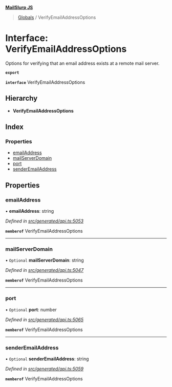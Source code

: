 **[MailSlurp JS](../README.md)**

> [Globals](../README.md) / VerifyEmailAddressOptions

# Interface: VerifyEmailAddressOptions

Options for verifying that an email address exists at a remote mail server.

**`export`** 

**`interface`** VerifyEmailAddressOptions

## Hierarchy

* **VerifyEmailAddressOptions**

## Index

### Properties

* [emailAddress](verifyemailaddressoptions.md#emailaddress)
* [mailServerDomain](verifyemailaddressoptions.md#mailserverdomain)
* [port](verifyemailaddressoptions.md#port)
* [senderEmailAddress](verifyemailaddressoptions.md#senderemailaddress)

## Properties

### emailAddress

•  **emailAddress**: string

*Defined in [src/generated/api.ts:5053](https://github.com/mailslurp/mailslurp-client/blob/67ec74c/src/generated/api.ts#L5053)*

**`memberof`** VerifyEmailAddressOptions

___

### mailServerDomain

• `Optional` **mailServerDomain**: string

*Defined in [src/generated/api.ts:5047](https://github.com/mailslurp/mailslurp-client/blob/67ec74c/src/generated/api.ts#L5047)*

**`memberof`** VerifyEmailAddressOptions

___

### port

• `Optional` **port**: number

*Defined in [src/generated/api.ts:5065](https://github.com/mailslurp/mailslurp-client/blob/67ec74c/src/generated/api.ts#L5065)*

**`memberof`** VerifyEmailAddressOptions

___

### senderEmailAddress

• `Optional` **senderEmailAddress**: string

*Defined in [src/generated/api.ts:5059](https://github.com/mailslurp/mailslurp-client/blob/67ec74c/src/generated/api.ts#L5059)*

**`memberof`** VerifyEmailAddressOptions
